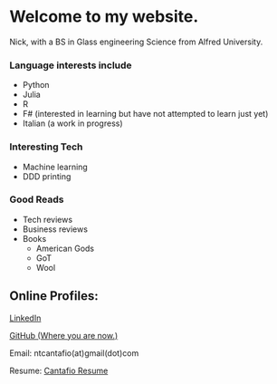 # Welcome to my website. 

Nick, with a BS in Glass engineering Science from Alfred University.

### Language interests include
 - Python
 - Julia
 - R
 - F# (interested in learning but have not attempted to learn just yet)
 - Italian (a work in progress)
 
### Interesting Tech
 - Machine learning
 - DDD printing
 
### Good Reads
 - Tech reviews
 - Business reviews
 - Books
   - American Gods
   - GoT
   - Wool

## Online Profiles: 

[LinkedIn](https://www.linkedin.com/in/ntcantafio/)

[GitHub (Where you are now.)](https://nickcanny.github.io/)

Email: ntcantafio(at)gmail(dot)com

Resume: [Cantafio Resume](https://drive.google.com/file/d/1LgdjPxizUd8LePQFzG2nGnOgd8F1AvwfTMOea6id90SEsMc8Xg1nqn1mRmMxI9xPZhiCk0kxOhAORx86/view?usp=sharing)

